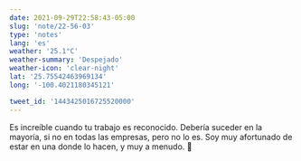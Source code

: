 ```yaml
---
date: 2021-09-29T22:58:43-05:00
slug: 'note/22-56-03'
type: 'notes'
lang: 'es'
weather: '25.1°C'
weather-summary: 'Despejado'
weather-icon: 'clear-night'
lat: '25.75542463969134'
long: '-100.4021180345121'

tweet_id: '1443425016725520000'
---
```

Es increíble cuando tu trabajo es reconocido. Debería suceder en la mayoría, si no en todas las empresas, pero no lo es. Soy muy afortunado de estar en una donde lo hacen, y muy a menudo. 🥰